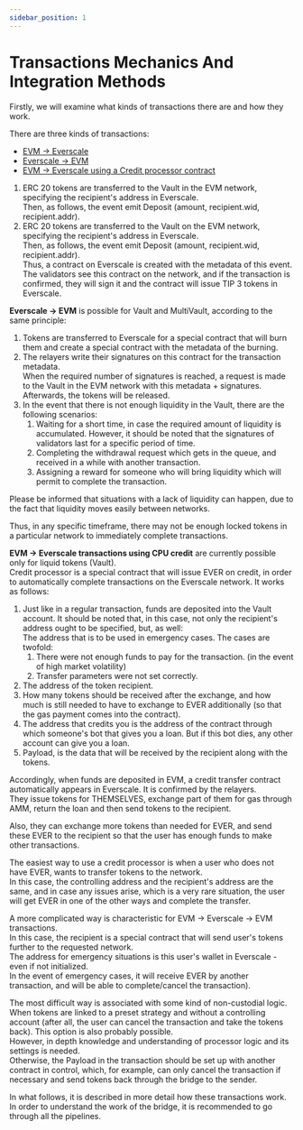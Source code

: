 ```yaml
---
sidebar_position: 1
---
```


# Transactions Mechanics And Integration Methods

Firstly, we will examine what kinds of transactions there are and how they work. 

There are three kinds of transactions:
- [EVM → Everscale](evm-everscale.md)
- [Everscale → EVM](everscale-evm.md)
- [EVM → Everscale using a Credit processor contract](credit-processor.md)

1. ERC 20 tokens are transferred to the Vault in the EVM network, specifying the recipient's address in Everscale.  
Then, as follows, the event emit Deposit (amount, recipient.wid, recipient.addr).
2. ERC 20 tokens are transferred to the Vault on the EVM network, specifying the recipient's address in Everscale.   
Then, as follows, the event emit Deposit (amount, recipient.wid, recipient.addr).   
Thus, a contract on Everscale is created with the metadata of this event. The validators see this contract on the network, and if the transaction is confirmed, they will sign it and the contract will issue TIP 3 tokens in Everscale.

**Everscale → EVM** is possible for Vault and MultiVault, according to the same principle: 

1. Tokens are transferred to Everscale for a special contract that will burn them and create a special contract with the metadata of the burning. 
2. The relayers write their signatures on this contract for the transaction metadata.   
When the required number of signatures is reached, a request is made to the Vault in the EVM network with this metadata + signatures.   
Afterwards,  the tokens will be released. 
3. In the event that there is not enough liquidity in the Vault, there are the following scenarios:
   1. Waiting for a short time, in case the required amount of liquidity is accumulated. However, it should be noted that the signatures of validators last for a specific period of time. 
   2. Completing the withdrawal request which gets in the queue, and received in a while with another transaction. 
   3. Assigning a reward for someone who will bring liquidity which will permit to complete the transaction. 

Please be informed that situations with a lack of liquidity can happen, due to the fact that liquidity moves easily between networks.

Thus, in any specific timeframe, there may not be enough locked tokens in a particular network to immediately complete transactions.

**EVM → Everscale transactions using CPU credit** are currently possible only for liquid tokens (Vault).   
Credit processor is a special contract that will issue EVER on credit, in order to automatically complete transactions on the Everscale network. It works as follows:
1. Just like in a regular transaction, funds are deposited into the Vault account. It should be noted that, in this case, not only the recipient's address ought to be specified, but, as well:   
The address that is to be used in emergency cases. The cases are twofold:
   1. There were not enough funds to pay for the transaction. (in the event of high market volatility)
   2. Transfer parameters were not set correctly. 
2. The address of the token recipient.
3. How many tokens should be received after the exchange, and how much is still needed to have to exchange to EVER additionally (so that the gas payment comes into the contract).
4. The address that credits you is the address of the contract through which someone's bot that gives you a loan. But if this bot dies, any other account can give you a loan.
5. Payload, is the data that will be received by the recipient along with the tokens. 

Accordingly, when funds are deposited in EVM, a credit transfer contract automatically appears in Everscale. It is confirmed by the relayers.   
They issue tokens for THEMSELVES, exchange part of them for gas through AMM, return the loan and then send tokens to the recipient. 

Also, they can exchange more tokens than needed for EVER, and send these EVER to the recipient so that the user has enough funds to make other transactions.

The easiest way to use a credit processor is when a user who does not have EVER,  wants to transfer tokens to the network.  
In this case, the controlling address and the recipient's address are the same, and in case any issues arise, which is a very rare situation, the user will get EVER in one of the other ways and complete the transfer.

A more complicated way is characteristic for EVM → Everscale → EVM transactions.    
In this case, the recipient is a special contract that will send user's tokens further to the requested network.    
The address for emergency situations is this user's wallet in Everscale - even if not initialized.  
In the event of emergency cases, it will receive EVER by another transaction, and will be able to complete/cancel the transaction).

The most difficult way is associated with some kind of non-custodial logic.     
When  tokens are linked to a preset strategy and without a controlling account (after all, the user can cancel the transaction and take the tokens back). This option is also probably possible.  
However, in depth knowledge and understanding of processor logic and its settings is needed.    
Otherwise, the Payload in the transaction should be set up with another contract in control, which, for example, can only cancel the transaction if necessary and send tokens back through the bridge to the sender.

In what follows, it is described in more detail how these transactions work. In order to understand the work of the bridge, it is recommended to go through all the pipelines.


